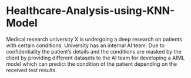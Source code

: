 # Healthcare-Analysis-using-KNN-Model

Medical research university X is undergoing a deep research on patients with certain conditions. 
University has an internal AI team. Due to confidentiality the patient’s details and the conditions are masked by 
the client by providing different datasets to the AI team for developing a AIML model which can predict the 
condition of the patient depending on the received test results. 

